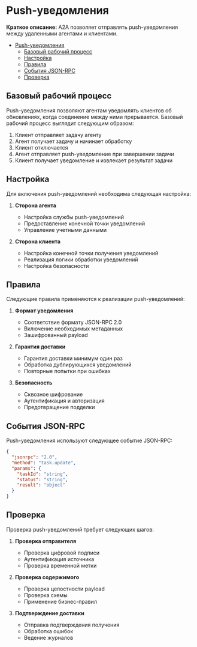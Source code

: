 # Push-уведомления

**Краткое описание:** A2A позволяет отправлять push-уведомления между удаленными агентами и клиентами.

<!-- TOC -->
- [Push-уведомления](#push-уведомления)
  - [Базовый рабочий процесс](#базовый-рабочий-процесс)
  - [Настройка](#настройка)
  - [Правила](#правила)
  - [События JSON-RPC](#события-json-rpc)
  - [Проверка](#проверка)

<!-- /TOC -->

## Базовый рабочий процесс

Push-уведомления позволяют агентам уведомлять клиентов об обновлениях, когда соединение между ними прерывается. Базовый рабочий процесс выглядит следующим образом:

1. Клиент отправляет задачу агенту
2. Агент получает задачу и начинает обработку
3. Клиент отключается
4. Агент отправляет push-уведомление при завершении задачи
5. Клиент получает уведомление и извлекает результат задачи

## Настройка

Для включения push-уведомлений необходима следующая настройка:

1. **Сторона агента**
   - Настройка службы push-уведомлений
   - Предоставление конечной точки уведомлений
   - Управление учетными данными

2. **Сторона клиента**
   - Настройка конечной точки получения уведомлений
   - Реализация логики обработки уведомлений
   - Настройка безопасности

## Правила

Следующие правила применяются к реализации push-уведомлений:

1. **Формат уведомления**
   - Соответствие формату JSON-RPC 2.0
   - Включение необходимых метаданных
   - Зашифрованный payload

2. **Гарантия доставки**
   - Гарантия доставки минимум один раз
   - Обработка дублирующихся уведомлений
   - Повторные попытки при ошибках

3. **Безопасность**
   - Сквозное шифрование
   - Аутентификация и авторизация
   - Предотвращение подделки

## События JSON-RPC

Push-уведомления используют следующее событие JSON-RPC:

```json
{
  "jsonrpc": "2.0",
  "method": "task.update",
  "params": {
    "taskId": "string",
    "status": "string",
    "result": "object"
  }
}
```

## Проверка

Проверка push-уведомлений требует следующих шагов:

1. **Проверка отправителя**
   - Проверка цифровой подписи
   - Аутентификация источника
   - Проверка временной метки

2. **Проверка содержимого**
   - Проверка целостности payload
   - Проверка схемы
   - Применение бизнес-правил

3. **Подтверждение доставки**
   - Отправка подтверждения получения
   - Обработка ошибок
   - Ведение журналов 